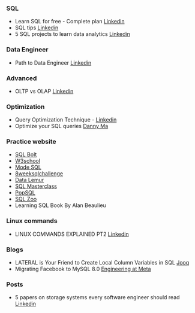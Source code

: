 ### SQL

- Learn SQL for free - Complete plan [Linkedin](https://www.linkedin.com/feed/update/urn:li:activity:7060953596510547968/)
- SQL tips [Linkedin](https://www.linkedin.com/feed/update/urn:li:activity:7006788453996666880/)
- 5 SQL projects to learn data analytics [Linkedin](https://www.linkedin.com/feed/update/urn:li:activity:7028569280719831040/)

### Data Engineer
- Path to Data Engineer [Linkedin](https://www.linkedin.com/feed/update/urn:li:activity:7057681596367175680/)

### Advanced
- OLTP vs OLAP [Linkedin](https://www.linkedin.com/feed/update/urn:li:activity:7056235776744833024/)

### Optimization
- Query Optimization Technique - [Linkedin](https://www.linkedin.com/feed/update/urn:li:activity:7041664329175212032/)
- Optimize your SQL queries [Danny Ma](https://www.linkedin.com/feed/update/urn:li:activity:6993940636466843649/)
### Practice website

- [SQL Bolt](https://sqlbolt.com/)
- [W3school](https://www.w3schools.com/sql/)
- [Mode SQL](https://mode.com/sql-tutorial/)
- [8weeksqlchallenge](https://8weeksqlchallenge.com/case-study-1/)
- [Data Lemur](https://datalemur.com/)
- [SQL Masterclass](https://github.com/DataWithDanny/sql-masterclass)
- [PopSQL](https://popsql.com/learn-sql)
- [SQL Zoo](https://sqlzoo.net/wiki/SQL_Tutorial)
-  Learning SQL Book By Alan Beaulieu
### Linux commands

- LINUX COMMANDS EXPLAINED PT2 [Linkedin](https://www.linkedin.com/feed/update/urn:li:activity:7028357608952479745/)

### Blogs

- LATERAL is Your Friend to Create Local Column Variables in SQL [Jooq](https://blog.jooq.org/lateral-is-your-friend-to-create-local-column-variables-in-sql/)
- Migrating Facebook to MySQL 8.0 [Engineering at Meta](https://engineering.fb.com/2021/07/22/data-infrastructure/mysql/)

### Posts

- 5 papers on storage systems every software engineer should read [Linkedin](https://www.linkedin.com/feed/update/urn:li:activity:6991647229329518592/)
